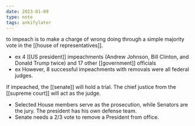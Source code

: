 ```yaml
---
date: 2023-01-09
type: note
tags: ankifylater
---
```


to impeach is to make a charge of wrong doing through a simple majority vote in the [[house of representatives]].
- ex 4 [[US president]] impeachments (Andrew Johnson, Bill Clinton, and Donald Trump twice) and 17 other [[government]] officials
- ex However, 8 successful impeachments with removals were all federal judges.

If impeached, the [[senate]] will hold a trial. The chief justice from the [[supreme court]] will act as the judge.
- Selected House members serve as the prosecution, while Senators are the jury. The president has his own defense team.
- Senate needs a 2/3 vote to remove a President from office.
